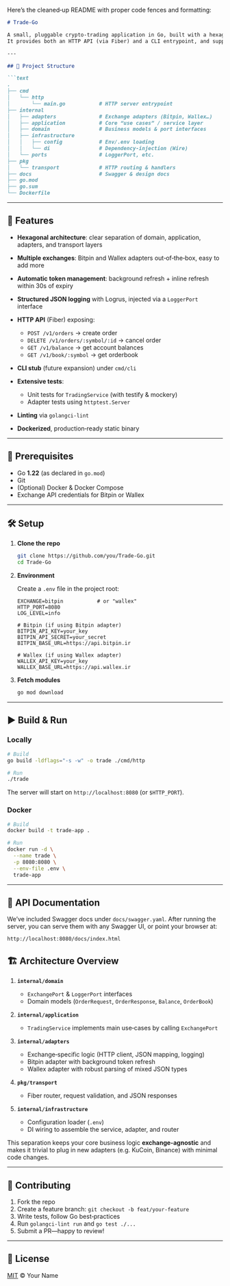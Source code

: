 Here’s the cleaned‑up README with proper code fences and formatting:

````markdown
# Trade-Go

A small, pluggable crypto‐trading application in Go, built with a hexagonal (ports & adapters) architecture.  
It provides both an HTTP API (via Fiber) and a CLI entrypoint, and supports multiple exchanges through adapters (Bitpin, Wallex, etc.), complete with automatic token refresh, structured logging (Logrus), and full test coverage.

---

## 📂 Project Structure

```text
.
├── cmd
│   └── http
│       └── main.go           # HTTP server entrypoint
├── internal
│   ├── adapters              # Exchange adapters (Bitpin, Wallex…)
│   ├── application           # Core “use cases” / service layer
│   ├── domain                # Business models & port interfaces
│   ├── infrastructure
│   │   ├── config            # Env/.env loading
│   │   └── di                # Dependency‐injection (Wire)
│   └── ports                 # LoggerPort, etc.
├── pkg
│   └── transport             # HTTP routing & handlers
├── docs                      # Swagger & design docs
├── go.mod
├── go.sum
└── Dockerfile
````

---

## 🚀 Features

* **Hexagonal architecture**: clear separation of domain, application, adapters, and transport layers
* **Multiple exchanges**: Bitpin and Wallex adapters out‑of‑the‑box, easy to add more
* **Automatic token management**: background refresh + inline refresh within 30s of expiry
* **Structured JSON logging** with Logrus, injected via a `LoggerPort` interface
* **HTTP API** (Fiber) exposing:

  * `POST /v1/orders` → create order
  * `DELETE /v1/orders/:symbol/:id` → cancel order
  * `GET /v1/balance` → get account balances
  * `GET /v1/book/:symbol` → get orderbook
* **CLI stub** (future expansion) under `cmd/cli`
* **Extensive tests**:

  * Unit tests for `TradingService` (with testify & mockery)
  * Adapter tests using `httptest.Server`
* **Linting** via `golangci-lint`
* **Dockerized**, production‑ready static binary

---

## 🎲 Prerequisites

* Go **1.22** (as declared in `go.mod`)
* Git
* (Optional) Docker & Docker Compose
* Exchange API credentials for Bitpin or Wallex

---

## 🛠️ Setup

1. **Clone the repo**

   ```bash
   git clone https://github.com/you/Trade-Go.git
   cd Trade-Go
   ```

2. **Environment**

   Create a `.env` file in the project root:

   ```dotenv
   EXCHANGE=bitpin           # or "wallex"
   HTTP_PORT=8080
   LOG_LEVEL=info

   # Bitpin (if using Bitpin adapter)
   BITPIN_API_KEY=your_key
   BITPIN_API_SECRET=your_secret
   BITPIN_BASE_URL=https://api.bitpin.ir

   # Wallex (if using Wallex adapter)
   WALLEX_API_KEY=your_key
   WALLEX_BASE_URL=https://api.wallex.ir
   ```

3. **Fetch modules**

   ```bash
   go mod download
   ```

---

## ▶️ Build & Run

### Locally

```bash
# Build
go build -ldflags="-s -w" -o trade ./cmd/http

# Run
./trade
```

The server will start on `http://localhost:8080` (or `$HTTP_PORT`).

### Docker

```bash
# Build
docker build -t trade-app .

# Run
docker run -d \
  --name trade \
  -p 8080:8080 \
  --env-file .env \
  trade-app
```

---

## 📑 API Documentation

We’ve included Swagger docs under `docs/swagger.yaml`. After running the server, you can serve them with any Swagger UI, or point your browser at:

```
http://localhost:8080/docs/index.html
```



## 🏗️ Architecture Overview

1. **`internal/domain`**

   * `ExchangePort` & `LoggerPort` interfaces
   * Domain models (`OrderRequest`, `OrderResponse`, `Balance`, `OrderBook`)

2. **`internal/application`**

   * `TradingService` implements main use‑cases by calling `ExchangePort`

3. **`internal/adapters`**

   * Exchange‑specific logic (HTTP client, JSON mapping, logging)
   * Bitpin adapter with background token refresh
   * Wallex adapter with robust parsing of mixed JSON types

4. **`pkg/transport`**

   * Fiber router, request validation, and JSON responses

5. **`internal/infrastructure`**

   * Configuration loader (`.env`)
   * DI wiring to assemble the service, adapter, and router

This separation keeps your core business logic **exchange‑agnostic** and makes it trivial to plug in new adapters (e.g. KuCoin, Binance) with minimal code changes.

---

## 🤝 Contributing

1. Fork the repo
2. Create a feature branch: `git checkout -b feat/your-feature`
3. Write tests, follow Go best‑practices
4. Run `golangci-lint run` and `go test ./...`
5. Submit a PR—happy to review!

---

## 🎉 License

[MIT](LICENSE) © Your Name

```
```

